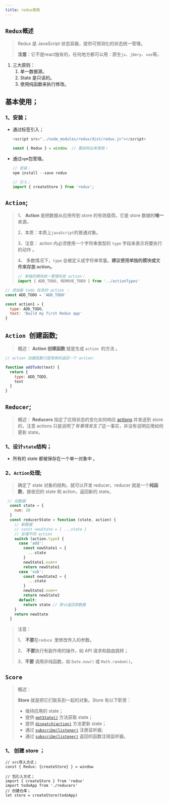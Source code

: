 ```yaml
---
title: redux使用
---
```


## `Redux概述`

>  Redux 是 JavaScript 状态容器，提供可预测化的状态统一管理。 
>
> **注意**：它不是react独有的，任何地方都可以用：原生`js`、`jQery`、`vue`等。

1. 三大原则：
   1. 单一数据源。
   2. State 是只读的。
   3. 使用纯函数来执行修改。

## 基本使用；

### 1、安装；

- 通过标签引入；

  ```js
  <script src="../node_modules/redux/dist/redux.js"></script>
  
  const { Redux } = window  // 要结构出来使用；
  ```

- 通过`npm`包管理。

  ```js
  // 安装；
  npm install --save redux
  
  // 引入；
  import { createStore } from 'redux';
  ```

## `Action`;

> 1、 **Action** 是把数据从应用传到 store 的有效载荷。它是 store 数据的**唯一**来源。
>
> 2、本质：本质上`javaScript`的普通对象。
>
> 3、注意： action 内必须使用一个字符串类型的 `type` 字段来表示将要执行的动作 。
>
> 4、 多数情况下，`type` 会被定义成字符串常量。**建议使用单独的模块或文件来存放 action。** 
>
> ```js
> // 单独的模块统一管理存放 action；
> import { ADD_TODO, REMOVE_TODO } from '../actionTypes'
> ```

```js
// 添加新 todo 任务的 action ：
const ADD_TODO = 'ADD_TODO'

const action1 = {
  type: ADD_TODO,
  text: 'Build my first Redux app'
}
```

## `Action `创建函数;

> 概述： **Action 创建函数** 就是生成 `action `的方法 。

```js
// action 创建函数只是简单的返回一个 action:

function addTodo(text) {
  return {
    type: ADD_TODO,
    text
  }
}
```

## `Reducer`;

> 概述： **Reducers** 指定了应用状态的变化如何响应 [actions](https://www.redux.org.cn/docs/basics/Actions.html) 并发送到 store 的，注意 actions 只是说明了*有事情发生了*这一事实，并没有说明应用如何更新 state。 

### 1、设计`state`结构；

-  所有的 state 都被保存在一个单一对象中 。

### 2、`Action`处理;

>  确定了 state 对象的结构，就可以开发 reducer。reducer 就是一个**纯函数**，接收旧的 state 和 action，返回新的 state。 

```js
 // 旧数据
  const state = {
    num: 20
  }
  const reducerState = function (state, action) {
    // 新数据
    // const newState = { ...state }
    // 处理不同 action 
    switch (action.type) {
      case 'add':
        const newState1 = {
          ...state
        }
        newState1.num++
        return newState1
      case 'sub':
        const newState2 = {
          ...state
        }
        newState2.num++
        return newState2
      default: 
     	return state // 默认返回原数据
    }
    return newState
  }
```

> 注意：
>
> 1、 **不要**在`reduce `里修改传入的参数。
>
> 2、  **不要**执行有副作用的操作，如 API 请求和路由跳转； 
>
> 3、**不要** 调用非纯函数，如 `Date.now()` 或 `Math.random()`。 

## `Score`

> 概述：
>
> **Store** 就是把它们联系到一起的对象。Store 有以下职责：
>
> - 维持应用的 state；
> - 提供 [`getState()`](https://www.redux.org.cn/docs/api/Store.html#getState) 方法获取 state；
> - 提供 [`dispatch(action)`](https://www.redux.org.cn/docs/api/Store.html#dispatch) 方法更新 state；
> - 通过 [`subscribe(listener)`](https://www.redux.org.cn/docs/api/Store.html#subscribe) 注册监听器;
> - 通过 [`subscribe(listener)`](https://www.redux.org.cn/docs/api/Store.html#subscribe) 返回的函数注销监听器。

### 1、 创建 store ；

```Js
// src导入方式；
const { Redux: {createStore} } = window

// 包引入方式；
import { createStore } from 'redux'
import todoApp from './reducers'
// 创建仓库；
let store = createStore(todoApp)
```

